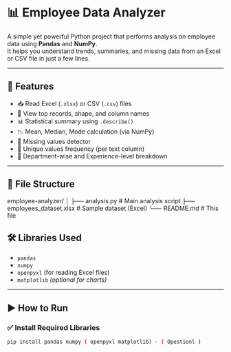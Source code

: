 # 📊 Employee Data Analyzer

A simple yet powerful Python project that performs analysis on employee data using **Pandas** and **NumPy**.  
It helps you understand trends, summaries, and missing data from an Excel or CSV file in just a few lines.

---

## 🚀 Features

- 📥 Read Excel (`.xlsx`) or CSV (`.csv`) files
- 🔎 View top records, shape, and column names
- 📊 Statistical summary using `.describe()`
- 📉 Mean, Median, Mode calculation (via NumPy)
- 🧩 Missing values detector
- 📌 Unique values frequency (per text column)
- 🧠 Department-wise and Experience-level breakdown

---

## 📂 File Structure

employee-analyzer/
│
├── analysis.py # Main analysis script
├── employees_dataset.xlsx # Sample dataset (Excel)
└── README.md # This file

## 🛠️ Libraries Used

- `pandas`
- `numpy`
- `openpyxl` (for reading Excel files)
- `matplotlib` *(optional for charts)*

---

## ▶️ How to Run

### ✅ Install Required Libraries
```bash
pip install pandas numpy ( openpyxl matplotlib) - ( Opestionl )